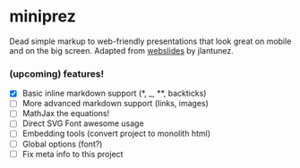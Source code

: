 # miniprez

Dead simple markup to web-friendly presentations that look great on mobile and on the big screen. Adapted from [webslides](https://github.com/jlantunez/webslides) by jlantunez.

### (upcoming) features!

+ [x] Basic inline markdown support (*, _, **, backticks)
+ [ ] More advanced markdown support (links, images)
+ [ ] MathJax the equations!
+ [ ] Direct SVG Font awesome usage
+ [ ] Embedding tools (convert project to monolith html)
+ [ ] Global options (font?)
+ [ ] Fix meta info to this project